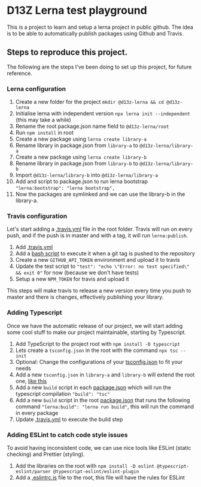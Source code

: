 # D13Z Lerna test playground

This is a project to learn and setup a lerna project in public github.
The idea is to be able to automatically publish packages using Github and Travis.

## Steps to reproduce this project.

The following are the steps I've been doing to set up this project, for future reference.

### Lerna configuration

1. Create a new folder for the project `mkdir @d13z-lerna && cd @d13z-lerna`
2. Initialise lerna with independent version `npx lerna init --independent` (this may take a while)
3. Rename the root package.json name field to `@d13z-lerna/root`
4. Run `npm install` in root
5. Create a new package using `lerna create library-a`
6. Rename library in package.json from `library-a` to `@d13z-lerna/library-a`
7. Create a new package using `lerna create library-b`
8. Rename library in package.json from `library-b` to `@d13z-lerna/library-b`
9. Import `@d13z-lerna/library-b` into `@d13z-lerna/library-a`
10. Add and script to package.json to run lerna bootstrap `"lerna:bootstrap": "lerna bootstrap",`
11. Now the packages are symlinked and we can use the library-b in the library-a.

### Travis configuration

Let's start adding a [.travis.yml](.travis.yml) file in the root folder. Travis will run on every
push, and if the push is in master and with a tag, it will run `lerna:publish`.

1. Add [.travis.yml](.travis.yml)
2. Add a [bash script](ci/success.sh) to execute it when a git tag is pushed to the repository
3. Create a new `GITHUB_API_TOKEN` environment and upload it to travis
4. Update the test script to `"test": "echo \"Error: no test specified\" && exit 0"` for now (because we don't have tests)
5. Setup a new `NPM_TOKEN` for travis and upload it

This steps will make travis to release a new version every time you push to master and there is changes, effectively publishing your library.

### Adding Typescript

Once we have the automatic release of our project, we will start adding some cool stuff to make our project maintainable, starting by Typescript.

1. Add TypeScript to the project root with `npm install -D typescript`
2. Lets create a `tsconfig.json` in the root with the command `npx tsc --init`
3. Optional: Change the configurations of your [tsconfig.json](tsconfig.json) to fit your needs 
4. Add a new `tsconfig.json` in `library-a` and `library-b` will extend the root one, [like this](packages/library-a/tsconfig.json)
5. Add a new `build` script in each [package.json](packages/library-a/package.json) which will run the typescript compilation `"build": "tsc"`
6. Add a new `build` script in the root [package.json](package.json) that runs the following command `"lerna:build": "lerna run build"`, this will run the command in every package
7. Update [.travis.yml](.travis.yml) to execute the build step

### Adding ESLint to catch code style issues

To avoid having inconsistent code, we can use nice tools like ESLint (static checking) and Prettier (styling).

1. Add the libraries on the root with `npm install -D eslint @typescript-eslint/parser @typescript-eslint/eslint-plugin`
2. Add a [.eslintrc.js](.eslintrc.js) file to the root, this file will have the rules for ESLint